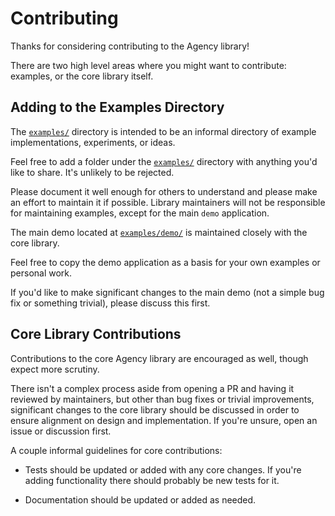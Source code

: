 # Contributing

Thanks for considering contributing to the Agency library!

There are two high level areas where you might want to contribute: examples, or
the core library itself.


## Adding to the Examples Directory

The [`examples/`](./examples/) directory is intended to be an informal directory
of example implementations, experiments, or ideas.

Feel free to add a folder under the [`examples/`](./examples/) directory with
anything you'd like to share. It's unlikely to be rejected.

Please document it well enough for others to understand and please make an
effort to maintain it if possible. Library maintainers will not be responsible
for maintaining examples, except for the main `demo` application.

The main demo located at [`examples/demo/`](./examples/demo/) is maintained
closely with the core library.

Feel free to copy the demo application as a basis for your own examples or
personal work.

If you'd like to make significant changes to the main demo (not a simple bug fix
or something trivial), please discuss this first.


## Core Library Contributions

Contributions to the core Agency library are encouraged as well, though expect
more scrutiny.

There isn't a complex process aside from opening a PR and having it reviewed by
maintainers, but other than bug fixes or trivial improvements, significant
changes to the core library should be discussed in order to ensure alignment on
design and implementation. If you're unsure, open an issue or discussion first.

A couple informal guidelines for core contributions:

* Tests should be updated or added with any core changes. If you're adding
  functionality there should probably be new tests for it.

* Documentation should be updated or added as needed.
